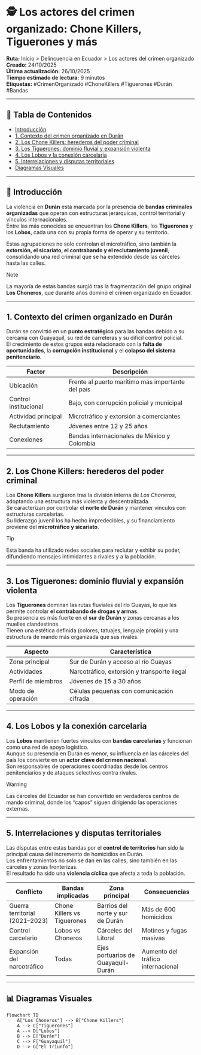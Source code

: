 # 🕵️ Los actores del crimen organizado: Chone Killers, Tiguerones y más

**Ruta:** Inicio > Delincuencia en Ecuador > Los actores del crimen organizado  
**Creado:** 24/10/2025  
**Última actualización:** 26/10/2025  
**Tiempo estimado de lectura:** 9 minutos  
**Etiquetas:** #CrimenOrganizado #ChoneKillers #Tiguerones #Durán #Bandas  

---

## 📑 Tabla de Contenidos
- [Introducción](#introducción)
- [1. Contexto del crimen organizado en Durán](#1-contexto-del-crimen-organizado-en-durán)
- [2. Los Chone Killers: herederos del poder criminal](#2-los-chone-killers-herederos-del-poder-criminal)
- [3. Los Tiguerones: dominio fluvial y expansión violenta](#3-los-tiguerones-dominio-fluvial-y-expansión-violenta)
- [4. Los Lobos y la conexión carcelaria](#4-los-lobos-y-la-conexión-carcelaria)
- [5. Interrelaciones y disputas territoriales](#5-interrelaciones-y-disputas-territoriales)
- [Diagramas Visuales](#📊-diagramas-visuales)

---

## 🧩 Introducción

La violencia en **Durán** está marcada por la presencia de **bandas criminales organizadas** que operan con estructuras jerárquicas, control territorial y vínculos internacionales.  
Entre las más conocidas se encuentran los **Chone Killers**, los **Tiguerones** y los **Lobos**, cada una con su propia forma de operar y su territorio.

Estas agrupaciones no solo controlan el microtráfico, sino también la **extorsión, el sicariato, el contrabando y el reclutamiento juvenil**, consolidando una red criminal que se ha extendido desde las cárceles hasta las calles.

> [!NOTE]
> La mayoría de estas bandas surgió tras la fragmentación del grupo original **Los Choneros**, que durante años dominó el crimen organizado en Ecuador.

---

## 1. Contexto del crimen organizado en Durán

Durán se convirtió en un **punto estratégico** para las bandas debido a su cercanía con Guayaquil, su red de carreteras y su difícil control policial.  
El crecimiento de estos grupos está relacionado con la **falta de oportunidades**, la **corrupción institucional** y el **colapso del sistema penitenciario**.

| Factor | Descripción |
|---------|--------------|
| Ubicación | Frente al puerto marítimo más importante del país |
| Control institucional | Bajo, con corrupción policial y municipal |
| Actividad principal | Microtráfico y extorsión a comerciantes |
| Reclutamiento | Jóvenes entre 12 y 25 años |
| Conexiones | Bandas internacionales de México y Colombia |

---

## 2. Los Chone Killers: herederos del poder criminal

Los **Chone Killers** surgieron tras la división interna de *Los Choneros*, adoptando una estructura más violenta y descentralizada.  
Se caracterizan por controlar el **norte de Durán** y mantener vínculos con estructuras carcelarias.  
Su liderazgo juvenil los ha hecho impredecibles, y su financiamiento proviene del **microtráfico y sicariato**.

> [!TIP]
> Esta banda ha utilizado redes sociales para reclutar y exhibir su poder, difundiendo mensajes intimidantes a rivales y a la población.

---

## 3. Los Tiguerones: dominio fluvial y expansión violenta

Los **Tiguerones** dominan las rutas fluviales del río Guayas, lo que les permite controlar **el contrabando de drogas y armas**.  
Su presencia es más fuerte en el **sur de Durán** y zonas cercanas a los muelles clandestinos.  
Tienen una estética definida (colores, tatuajes, lenguaje propio) y una estructura de mando más organizada que sus rivales.

| Aspecto | Característica |
|----------|----------------|
| Zona principal | Sur de Durán y acceso al río Guayas |
| Actividades | Narcotráfico, extorsión y transporte ilegal |
| Perfil de miembros | Jóvenes de 15 a 30 años |
| Modo de operación | Células pequeñas con comunicación cifrada |

---

## 4. Los Lobos y la conexión carcelaria

Los **Lobos** mantienen fuertes vínculos con **bandas carcelarias** y funcionan como una red de apoyo logístico.  
Aunque su presencia en Durán es menor, su influencia en las cárceles del país los convierte en un **actor clave del crimen nacional**.  
Son responsables de operaciones coordinadas desde los centros penitenciarios y de ataques selectivos contra rivales.

> [!WARNING]
> Las cárceles del Ecuador se han convertido en verdaderos centros de mando criminal, donde los “capos” siguen dirigiendo las operaciones externas.

---

## 5. Interrelaciones y disputas territoriales

Las disputas entre estas bandas por el **control de territorios** han sido la principal causa del incremento de homicidios en Durán.  
Los enfrentamientos no solo se dan en las calles, sino también en las cárceles y zonas fronterizas.  
El resultado ha sido una **violencia cíclica** que afecta a toda la población.

| Conflicto | Bandas implicadas | Zona principal | Consecuencias |
|------------|------------------|----------------|----------------|
| Guerra territorial (2021–2023) | Chone Killers vs Tiguerones | Barrios del norte y sur de Durán | Más de 600 homicidios |
| Control carcelario | Lobos vs Choneros | Cárceles del Litoral | Motines y fugas masivas |
| Expansión del narcotráfico | Todas | Ejes portuarios de Guayaquil-Durán | Aumento del tráfico internacional |

---

## 📊 Diagramas Visuales

```mermaid
flowchart TD
    A["Los Choneros"] --> B["Chone Killers"]
    A --> C["Tiguerones"]
    A --> D["Lobos"]
    B --> E["Durán"]
    C --> F["Guayaquil"]
    D --> G["El Triunfo"]
